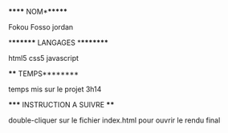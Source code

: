 **\*\*\*\*** NOM\***\*\*\*\*\***

Fokou Fosso jordan


\***\*\*\*\*\*\*** LANGAGES \***\*\*\*\*\*\*\***


html5 css5 javascript


**\*\*** TEMPS**\*\*\*\***


temps mis sur le projet 3h14


**\*\*\*** INSTRUCTION A SUIVRE **\*\***


double-cliquer sur le fichier index.html pour ouvrir le rendu final
